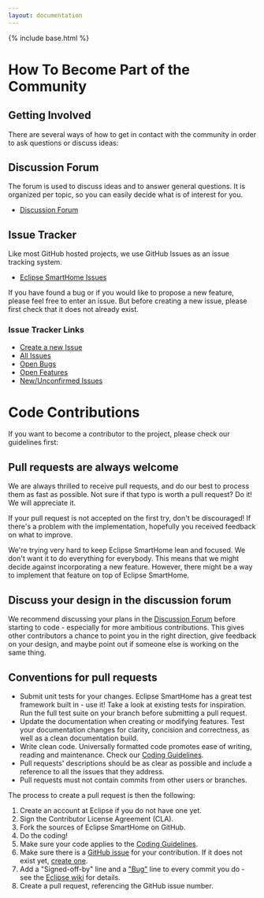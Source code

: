 ```yaml
---
layout: documentation
---
```


{% include base.html %}

# How To Become Part of the Community

## Getting Involved

There are several ways of how to get in contact with the community in order to ask questions or discuss ideas:

## Discussion Forum

The forum is used to discuss ideas and to answer general questions. It is organized per topic, so you can easily decide what is of interest for you.

* [Discussion Forum](http://eclipse.org/forums/eclipse.smarthome)

## Issue Tracker

Like most GitHub hosted projects, we use GitHub Issues as an issue tracking system.

* [Eclipse SmartHome Issues](https://github.com/eclipse/smarthome/issues)

If you have found a bug or if you would like to propose a new feature, please feel free to enter an issue. But before creating a new issue, please first check that it does not already exist.

### Issue Tracker Links

* [Create a new Issue](https://github.com/eclipse/smarthome/issues/new)
* [All Issues](https://github.com/eclipse/smarthome/issues?utf8=%E2%9C%93&q=is%3Aissue)
* [Open Bugs](https://github.com/eclipse/smarthome/issues?q=is%3Aopen+is%3Aissue+label%3Abug)
* [Open Features](https://github.com/eclipse/smarthome/issues?utf8=%E2%9C%93&q=is%3Aopen+is%3Aissue+label%3Aenhancement+)
* [New/Unconfirmed Issues](https://github.com/eclipse/smarthome/issues?q=is%3Aopen+is%3Aissue+no%3Aassignee)
 
# Code Contributions

If you want to become a contributor to the project, please check our guidelines first:

## Pull requests are always welcome

We are always thrilled to receive pull requests, and do our best to process them as fast as possible. Not sure if that typo is worth a pull request? Do it! We will appreciate it.

If your pull request is not accepted on the first try, don't be discouraged! If there's a problem with the implementation, hopefully you received feedback on what to improve.

We're trying very hard to keep Eclipse SmartHome lean and focused. We don't want it to do everything for everybody. This means that we might decide against incorporating a new feature. However, there might be a way to implement that feature on top of Eclipse SmartHome.

## Discuss your design in the discussion forum

We recommend discussing your plans in the [Discussion Forum](https://www.eclipse.org/forums/eclipse.smarthome) before starting to code - especially for more ambitious contributions. This gives other contributors a chance to point you in the right direction, give feedback on your design, and maybe point out if someone else is working on the same thing.

## Conventions for pull requests

* Submit unit tests for your changes. Eclipse SmartHome has a great test framework built in - use it! Take a look at existing tests for inspiration. Run the full test suite on your branch before submitting a pull request.
* Update the documentation when creating or modifying features. Test your documentation changes for clarity, concision and correctness, as well as a clean documentation build.
* Write clean code. Universally formatted code promotes ease of writing, reading and maintenance. Check our [Coding Guidelines](../development/guidelines.html).
* Pull requests' descriptions should be as clear as possible and include a reference to all the issues that they address.
* Pull requests must not contain commits from other users or branches.

The process to create a pull request is then the following:

1. Create an account at Eclipse if you do not have one yet.
1. Sign the Contributor License Agreement (CLA).
1. Fork the sources of Eclipse SmartHome on GitHub.
1. Do the coding!
1. Make sure your code applies to the [Coding Guidelines](../development/guidelines.html).
1. Make sure there is a [GitHub issue](https://github.com/eclipse/smarthome/issues?utf8=%E2%9C%93&q=is%3Aissue) for your contribution. If it does not exist yet, [create one](https://github.com/eclipse/smarthome/issues/new).
1. Add a "Signed-off-by" line and a ["Bug"](https://github.com/eclipse/smarthome/issues?utf8=%E2%9C%93&q=is%3Aissue) line to every commit you do - see the [Eclipse wiki](https://wiki.eclipse.org/Development_Resources/Contributing_via_Git) for details.
1. Create a pull request, referencing the GitHub issue number.
